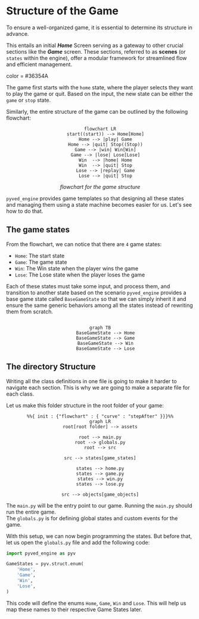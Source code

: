 # Structure of the Game

To ensure a well-organized game, it is essential to determine its structure in advance.

This entails an initial
**_Home_** Screen serving as a gateway to other crucial sections like the **_Game_** screen. These sections, referred
to as **scenes** (or `states` within the engine), offer a modular framework for streamlined flow and efficient
management.

color = #36354A

The game first starts with the `home` state, where the player selects they want to play the game or quit.
Based on the input, the new state can be either the `game` or `stop` state.

Similarly, the entire structure of the game can be outlined by the following flowchart:

<div align="center">

```mermaid
flowchart LR
    start((start)) --> Home[Home]
    Home --> |play| Game
    Home --> |quit| Stop((Stop))
    Game --> |win| Win[Win]
    Game --> |lose| Lose[Lose]
    Win  --> |home| Home
    Win  --> |quit| Stop
    Lose --> |replay| Game
    Lose --> |quit| Stop
```

*flowchart for the game structure*
</div>

`pyved_engine` provides game templates so that designing all these states and managing them using a state machine
becomes
easier for us. Let's see how to do that.

## The game states

From the flowchart, we can notice that there are `4` game states:

- `Home`: The start state
- `Game`: The game state
- `Win`: The Win state when the player wins the game
- `Lose`: The Lose state when the player loses the game

Each of these states must take some input, and process them, and transition to another state based on the scenario
`pyved_engine` provides a base game state called `BaseGameState` so that we can simply inherit it
and ensure the same generic behaviors among all the states instead of rewriting them from scratch.

<div align="center">

```mermaid

graph TB
    BaseGameState --> Home
    BaseGameState --> Game
    BaseGameState --> Win
    BaseGameState --> Lose
```
</div>

## The directory Structure

Writing all the class definitions in one file is going to make it harder to navigate each
section. This is why we are going to make a separate file for each class.

Let us make this folder structure in the root folder of your game:

<div align="center">

```mermaid
%%{ init : {"flowchart" : { "curve" : "stepAfter" }}}%%
graph LR
root[root folder] --> assets

root --> main.py
root --> globals.py
root --> src

src --> states[game_states]
 
states --> home.py
states --> game.py
states --> win.py
states --> lose.py

src --> objects[game_objects]

```
</div>

The `main.py` will be the entry point to our game. Running the `main.py` should run
the entire game.<br>
The `globals.py` is for defining global states and custom events for the game.

With this setup, we can now begin programming the states.
But before that, let us open the `globals.py` file and add the following code:

```python
import pyved_engine as pyv

GameStates = pyv.struct.enum(
    'Home',
    'Game',
    'Win',
    'Lose',
)
```

This code will define the enums `Home`, `Game`,
`Win` and `Lose`. This will help us map these names to
their respective Game States later.
